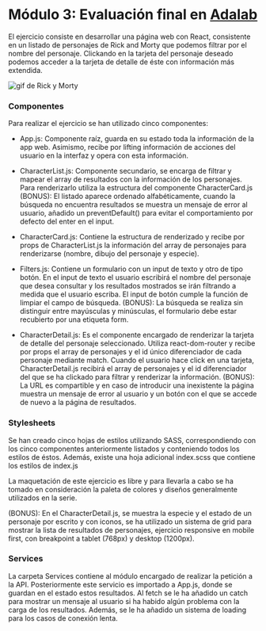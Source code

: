# Módulo 3: Evaluación final en [Adalab](www.adalab.es)

El ejercicio consiste en desarrollar una página web con React, consistente en un listado de personajes de Rick and Morty que podemos filtrar por el nombre del personaje.
Clickando en la tarjeta del personaje deseado podemos acceder a la tarjeta de detalle de éste con información más extendida.

![gif de Rick y Morty](https://media.giphy.com/media/NGp9QCXJcBPuU/giphy.gif)

### Componentes

Para realizar el ejercicio se han utilizado cinco componentes:

- App.js: Componente raíz, guarda en su estado toda la información de la app web. Asimismo, recibe por lifting información de acciones del usuario en la interfaz y opera con esta información.

- CharacterList.js: Componente secundario, se encarga de filtrar y mapear el array de resultados con la información de los personajes. Para renderizarlo utiliza la estructura del componente CharacterCard.js (BONUS): El listado aparece ordenado alfabéticamente, cuando la búsqueda no encuentra resultados se muestra un mensaje de error al usuario, añadido un preventDefault() para evitar el comportamiento por defecto del enter en el input.

- CharacterCard.js: Contiene la estructura de renderizado y recibe por props de CharacterList.js la información del array de personajes para renderizarse (nombre, dibujo del personaje y especie).

- Filters.js: Contiene un formulario con un input de texto y otro de tipo botón. En el input de texto el usuario escribirá el nombre del personaje que desea consultar y los resultados mostrados se irán filtrando a medida que el usuario escriba. El input de botón cumple la función de limpiar el campo de búsqueda. (BONUS): La búsqueda se realiza sin distinguir entre mayúsculas y minúsculas, el formulario debe estar recubierto por una etiqueta form.

- CharacterDetail.js: Es el componente encargado de renderizar la tarjeta de detalle del personaje seleccionado. Utiliza react-dom-router y recibe por props el array de personajes y el id único diferenciador de cada personaje mediante match. Cuando el usuario hace click en una tarjeta, CharacterDetail.js recibirá el array de personajes y el id diferenciador del que se ha clickado para filtrar y renderizar la información. (BONUS): La URL es compartible y en caso de introducir una inexistente la página muestra un mensaje de error al usuario y un botón con el que se accede de nuevo a la página de resultados.

### Stylesheets

Se han creado cinco hojas de estilos utilizando SASS, correspondiendo con los cinco componentes anteriormente listados y conteniendo todos los estilos de éstos. Además, existe una hoja adicional index.scss que contiene los estilos de index.js

La maquetación de este ejercicio es libre y para llevarla a cabo se ha tomado en consideración la paleta de colores y diseños generalmente utilizados en la serie.

(BONUS): En el CharacterDetail.js, se muestra la especie y el estado de un personaje por escrito y con iconos, se ha utilizado un sistema de grid para mostrar la lista de resultados de personajes, ejercicio responsive en mobile first, con breakpoint a tablet (768px) y desktop (1200px).

### Services

La carpeta Services contiene al módulo encargado de realizar la petición a la API. Posteriormente este servicio es importado a App.js, donde se guardan en el estado estos resultados.
Al fetch se le ha añadido un catch para mostrar un mensaje al usuario si ha habido algún problema con la carga de los resultados. Además, se le ha añadido un sistema de loading para los casos de conexión lenta.
